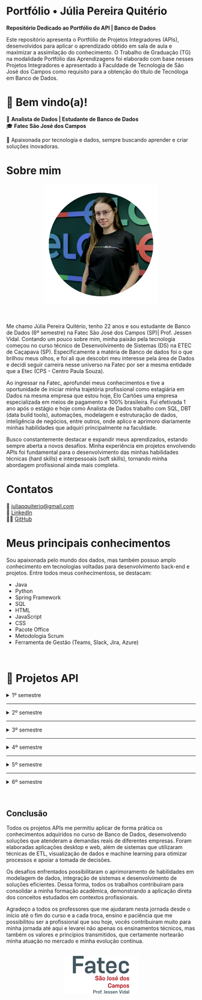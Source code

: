 # Portfólio •  Júlia Pereira Quitério

__Repositório Dedicado ao Portfólio do API | Banco de Dados__

Este repositório apresenta o Portfólio de Projetos Integradores (APIs), desenvolvidos para aplicar o aprendizado obtido em sala de aula e maximizar a assimilação do conhecimento. O Trabalho de Graduação (TG) na modalidade Portfólio das Aprendizagens foi elaborado com base nesses Projetos Integradores e apresentado à Faculdade de Tecnologia de São José dos Campos como requisito para a obtenção do título de Tecnóloga em Banco de Dados.



# 👋 Bem vindo(a)! 

💾 **Analista de Dados | Estudante de Banco de Dados**  
🎓 **Fatec São José dos Campos**  

🚀 Apaixonada por tecnologia e dados, sempre buscando aprender e criar soluções inovadoras.  


# Sobre mim

<p align="center"><img src="imagens\julia.png" width="300" height="320"></p>


<br>

Me chamo Júlia Pereira Quitério, tenho 22 anos e sou estudante de Banco de Dados (6º semestre) na Fatec São José dos Campos (SP)| Prof. Jessen Vidal.  Contando um pouco sobre mim, minha paixão pela tecnologia começou no curso técnico de Desenvolvimento de Sistemas (DS) na ETEC de Caçapava (SP). Especificamente a matéria de Banco de dados foi o que brilhou meus olhos, e foi ali que descobri meu interesse pela área de Dados e decidi seguir carreira nesse universo na Fatec por ser a mesma entidade que a Etec (CPS - Centro Paula Souza).

Ao ingressar na Fatec, aprofundei meus conhecimentos e tive a oportunidade de iniciar minha trajetória profissional como estagiária em Dados na mesma empresa que estou hoje, Elo Cartões uma empresa especializada em meios de pagamento e 100% brasileira. Fui efetivada 1 ano após o estágio e hoje como Analista de Dados trabalho com SQL, DBT (data build tools), automações, modelagem e estruturação de dados, inteligência de negócios, entre outros, onde aplico e aprimoro diariamente minhas habilidades que adquiri principalmente na faculdade.

Busco constantemente destacar e expandir meus aprendizados, estando sempre aberta a novos desafios. Minha experiência em projetos envolvendo APIs  foi fundamental para o desenvolvimento das minhas habilidades técnicas (hard skills) e interpessoais (soft skills), tornando minha abordagem profissional ainda mais completa.


# Contatos
📧 juliapquiterio@gmail.com <br>
🤝 <a href="https://www.linkedin.com/in/j%C3%BAlia-quit%C3%A9rio-934894205/">LinkedIn</a> <br>
🧑‍💻 <a href="https://github.com/juliaquiterio">GitHub</a>


# Meus principais conhecimentos

Sou apaixonada pelo mundo dos dados, mas também possuo amplo conhecimento em tecnologias voltadas para desenvolvimento back-end e projetos. Entre todos meus conhecimentoss, se destacam:

* Java
* Python
* Spring Framework
* SQL
* HTML
* JavaScript
* CSS
* Pacote Office
* Metodologia Scrum
* Ferramenta de Gestão (Teams, Slack, Jira, Azure)

<br>

# 📌 Projetos API


<details><summary>1º semestre</summary>


<h3> 1º semestre - 1/2022 </h3>

Parceiro Acadêmico: <a href="https://fatecsjc-prd.azurewebsites.net/">Fatec Prof. Jassen Vidal - São José dos Campos | Professor Fabiano Sabha</a>


<h4>Link do repositório:</h4>

<p align="left">
 <a href="https://github.com/juliaquiterio/GrupoCachinhos">Acesse aqui</a>
</p>

<div align="center">

<img src="imagens/mo_viagem.png" alt="Grupo Cachinhos" width="300" height="290">


</div>


<h2>Assistente Virtual de Viagens</h2>

<h3>📌 Descrição do Projeto</h3>
Mó Viagem é uma assistente virtual feita em aplicação web desenvolvida na linguagem de programação <a href="https://www.python.org/">Python</a>, criada para auxiliar turistas a planejar roteiros de viagem. Nossa missão é mostrar aos usuários como eles podem explorar e aproveitar ao máximo as belezas de seu próprio país, muitas vezes ainda desconhecidas ou subestimadas.




<h4><li><b>Desafio</b></li></h4>
        <p align="justify">
       Fomos apresentados a um problema que causava dificuldade de organização nas viagens pelos turistas o que acabava causando frustação e um sentimento de desconforto em um momento que deveria ser leve e trazer diversão e lazer. 
       Em resposta ao desafio desenvolvemos em parceria com o nosso parceiro, o professor Fabiano Sabha, criando uma assistente virtual utilizando python como linguagem principal.
        </p>


<h2>💻 Tecnologias aplicadas</h2>


<details><summary>Saiba  mais</summary>

<img src="https://www.tshirtgeek.com.br/wp-content/uploads/2021/03/com001.jpg" width="150" height="150">

</p>
          <a href="https://www.python.org/">Python</a>
          <p align="justify">
         O Python é uma linguagem de programação amplamente usada em aplicações da Web, desenvolvimento de software, ciência de dados e machine learning (ML).No projeto foi utilizado com um dos requisitos especificados e foi a principal linguagem para construção da aplicacão web. Abaixo tenho listadas as bibliotecas que utilizamos: </p>

<h3>Tecnologias utilizadas no Mó Viagem</h3>

<ul>
  <li><strong>time</strong>: adiciona pausas entre mensagens, simulando efeitos de digitação e tornando a interação mais humanizada.</li>
  <li><strong>os</strong>: limpa a tela do terminal, melhorando a apresentação visual da assistente.</li>
  <li><strong>random</strong>: gera respostas aleatórias, deixando a conversa mais variada e natural.</li>
</ul>

<h3>Elementos de Estrutura</h3>

<ul>
  <li><strong>Classes</strong>: organizam as funcionalidades da assistente de forma modular e reutilizável.</li>
  <li><strong>Funções</strong>: executam ações específicas, como responder ou sugerir destinos turísticos.</li>
  <li><strong>Input/Output</strong>: permitem interação direta com o usuário via terminal (<code>input()</code> e <code>print()</code>).</li>
  <li><strong>Listas</strong>: armazenam possíveis respostas e destinos, utilizadas com <code>random.choice()</code>.</li>
</ul>

<h3>Motivo das Escolhas</h3>

<ul>
  <li>Uso de bibliotecas nativas, simples e eficientes.</li>
  <li>Código modular e fácil de manter.</li>
  <li>Interação dinâmica e amigável.</li>
  <li>Portabilidade: funciona em qualquer sistema com Python instalado.</li>
</ul>


</details>


-------

<h2>Contribuições pessoais</h2>


  __Desenvolvimento do Roteiro e Curiosidades:__  
   Como desenvolvedora eu pude lidar com a Tecnologia do Python , utilizando as bibliotecas da Wikipedia, PyAudio,  Re e Webbrower. Utilizei a junção dessas bibliotecas para que o Usuário pudesse saber mais sobre os roteiros das cidades onde ele buscava a partir de uma chamada HTTPS na Wikipedia como referencia. O usuário conseguia ouvir e assim ter uma gama de roteiros em que ele pudesse explorar e saber sobre curiosidades daquele local que ele estava perguntando a Assistente Virtual.

Veja abaixo um exemplo do Script:

<details><summary>Clique aqui</summary>

```
#Roteiro de viagens
        elif "roteiro" in texto:
            convertFala("Qual cidade você quer conhecer")

            rec = sr.Recognizer()

            with sr.Microphone() as mic:
                print("Por favor, fale o nome da cidade para saber o roteiro de viagem: ")
                rec.adjust_for_ambient_noise(mic)
                audio = rec.listen(mic)

            roteiro = rec.recognize_google(audio, language="pt-BR")

            wikipedia.set_lang('pt')

            resposta = wikipedia.page(roteiro)
            print('Roteiro da cidade escolhida: ', roteiro)
            print('\n')
            print("Caso retorne em branco não foi encontrado o roteiro da cidade desejada.")

            conteudo = resposta.section(section_title='Turismo')
            conteudo2 = resposta.section(section_title='Cultura')

            print(conteudo)
            convertFala(conteudo)

            print("Cultura da cidade:", roteiro)
            print('\n')
            print(conteudo2)
            convertFala(conteudo2)
            # A biblioteca wikipedia RETORNA NONE para subtópicos, ainda que correspondam ao tópico 'Turismo/Cultura' (função elif/else não funciona neste caso)
            print('')
```




```
 #Curiosidades
        elif "curiosidades" or "curiosidade" in texto:
            
            convertFala("Quer conhecer qual cidade")
            rec = sr.Recognizer()

            with sr.Microphone() as mic:
                print("Por favor, fale o nome da cidade para saber as curiosidades: ")
                rec.adjust_for_ambient_noise(mic)
                audio = rec.listen(mic)

            curiosidade = rec.recognize_google(audio, language="pt-BR")
                      
            wikipedia.set_lang('pt')
            
            resposta = wikipedia.summary(curiosidade, sentences=2)
            print(resposta)
            convertFala(resposta)
            
        #Lista de Desejos
        elif "desejo" in texto:
            convertFala("Você deseja visualizar a lista ou adicionar")
            print("\n")
            print("1- Visualizar")
            print("2- Adicionar")
            print("\n")

            rec = sr.Recognizer()

            with sr.Microphone() as mic:
                print("Escolha uma opção: ")
                rec.adjust_for_ambient_noise(mic)
                audio = rec.listen(mic)

            resposta = rec.recognize_google(audio, language="pt-BR")

            if ("visualizar" in resposta):
                arquivo = open('lista.txt', 'r')
                print("----Lista de Desejos----")

                for linha in arquivo:
                    print(linha.rstrip())
                    convertFala(linha.rstrip())

                print("Para retirar um destino da lista, vá até o arquivo lista.txt e elimine o que desejar")
                convertFala("Para retirar ou alterar um destino da lista, vá até o arquivo lista.txt e elimine ou altere o que desejar")
                arquivo.close()

            elif ("adicionar" in resposta):
                from classe import listadesejo
                arquivos.append(listadesejo())
                arquivo = open('lista.txt', 'a')

                convertFala("Qual cidade você deseja visitar")
                rec = sr.Recognizer()

                with sr.Microphone() as mic:
                    print("Qual o nome da cidade: ")
                    rec.adjust_for_ambient_noise(mic)
                    audio = rec.listen(mic)

                nomecidade = rec.recognize_google(audio, language="pt-BR")

                arquivos[contador].setnomecidade(nomecidade)

                convertFala("Qual o nome do estado brasileiro")
                rec2 = sr.Recognizer()

                with sr.Microphone() as mic:
                    print("Qual o nome do estado: ")
                    rec2.adjust_for_ambient_noise(mic)
                    audio = rec2.listen(mic)

                estado = rec2.recognize_google(audio, language="pt-BR")

                arquivos[contador].setestado(estado)

                convertFala("Quais são os pontos turísticos")
                rec3 = sr.Recognizer()

                with sr.Microphone() as mic:
                    print("Quais os pontos turísticos: ")
                    rec3.adjust_for_ambient_noise(mic)
                    audio = rec3.listen(mic)

                ponto = rec3.recognize_google(audio, language="pt-BR")

                arquivos[contador].setponto(ponto)

                arquivo.write("--------------------" + "\n")
                arquivo.write("Nome da Cidade:" + arquivos[contador].getnomecidade() + "\n")
                arquivo.write("Nome do Estado:" + arquivos[contador].getestado() + "\n")
                arquivo.write("Pontos Turísticos:" + arquivos[contador].getponto() + "\n")
                arquivo.write("--------------------" + "\n")
                arquivo.close()

                print("Destino adicionado com sucesso")
                convertFala("Destino adicionado com sucesso")
            else:
                convertFala("Não entendi, poderia repetir")
```

</details>

<h2>Lições Aprendidas</h2>


<p>
Como desenvolvedora, tive a oportunidade de aprender, inicialmente, sobre o que é um Projeto Integrador na faculdade, o que contribuiu significativamente para meu desenvolvimento tanto educacional quanto profissional. Nesse processo, pude vivenciar o desenvolvimento de um projeto do zero, trabalhando em equipe, lidando com um cliente e, acima de tudo, enfrentando desafios. Aprendi novas formas de desenvolver meu raciocínio lógico e aplicar os conhecimentos adquiridos ao projeto. Além disso, atuei no Backend, utilizando bibliotecas do  Python com as quais ainda não havia trabalhado, explorando sua performance e entendendo como poderiam beneficiar o projeto.
</p>





<br>

   <h3>Hard Skills:</h3>

✅✅✅⬜⬜ **Python**  
Pude aplicar os conhecimentos adquiridos tanto em sala de aula quanto por conta própria, utilizando Python como ferramenta essencial para o desenvolvimento do projeto, uma vez que era um dos requisitos da API.  


✅✅✅✅⬜ **Lógica de Programação**  
Foi fundamental para todo o desenvolvimento, auxiliando na compreensão do problema e na escrita de um código mais limpo, organizado e eficiente. Junto com meus colegas nós estudamos juntos os pontos de dificuldades e buscamos conteudos na internet para ajudar na compreensão.  


✅✅✅✅✅ **Metodologia Ágil | Scrum**  
Adotei essa metodologia na gestão do projeto junto à minha equipe, organizando as sprints de forma eficiente. Dessa forma, pude aplicar na prática os conceitos aprendidos em sala de aula e em cursos, garantindo um fluxo de trabalho mais produtivo e estruturado.  



   <h3>Soft Skills:</h3>

✅✅✅✅✅ **Organização**  
Pude usar essa minha soft skill para me organizar nas minhas atividades e nos meus estudos e isso foi essencial para todo o desenvolvimento do projeto. A Organização foi utilizada na divisão de tarefas e eu me anteciapava sempre nos temas aos quais estava planejado na sprint. Como quando meu time precisava de organização de um planejaamento de um escopo do projeto e assim auxiliar no que cada colega desenvolvedor iria realizar.  


✅✅✅✅⬜ **Proatividade**  
Fui proativa em saber reconhecer que se minha equipe estava precisando de apoio eu estudei sobre os roteiros e pesquisei mais para poder auxiliá-los. E fui atrás das coisas das quais não sabia ainda, seja procurando os professores ou pesquisando na internet.  


✅✅✅✅✅ **Trabalho em equipe**  
Esse foi um dos tópicos mais importantes pois sem ele não seria possível fazermos uma entrega tão eficiente do nosso produto. Soube lidar com situações e agirmos em grupo nas atividades, assim conseguimos conciliá-la e entregá-las com eficiência. Eu e minha equipe juntamos nossos conhecimentos e conseguimos finalizar o projeto com excelência.Nós nos juntamos e faziamos reuniões semanalmente para pegar o  status do projeto e quando o meu colega Lucas estava com dificuldades eu me juntei a ele para auxiliá-lo com sua tarefa de procurar as melhores bibliotecas para se utilizar quando falamos de uma assistente virtual, e isso mostrou claramente o que é trabalho em equipe.    



<h3>📽️ Vídeo demonstrativo do projeto</h3>


<a href="https://youtu.be/sMsg5akNBOQ?feature=shared">Assista aqui</a>

</details>



----

<details><summary>2º semestre</summary>


<h3> 2º semestre - 2/2022 </h3>

Parceiro Acadêmico: <a href="https://www.pro4tech.com.br/">Pro4Tech</a>


<h4>Link do repositório:</h4>

<p align="left"><a href="https://github.com/Codados/PRO4Jobs">Acesse aqui</a></p>

<div align="center">

<img src="imagens\pro4jobs.png" alt="Grupo Codados" width="300" height="290">



</div>



<h2>Pro4Jobs</h2>

<h3>📌 Descrição do Projeto</h3>
Pro4Jobs é uma aplicação Desktop com o objetivo de gerenciar vagas de emprego, otimizar o trabalho das pessoas do setor de Recursos Humanos.



<h4><li><b>Desafio</b></li></h4>
        <p align="justify">
       Fomos desafiados pela Pro4Tech a desenvolver uma aplicação desktop para otimizar o gerenciamento de vagas de emprego no setor de Recursos Humanos. O cliente enfrentava dificuldades com processos manuais, falta de padronização e baixa produtividade. Criamos uma solução robusta, facilitando o cadastro de vagas e o controle eficiente das candidaturas. Utilizamos Java como linguagem principal, pela sua estabilidade, segurança e ampla aceitação. A aplicação resultou em maior organização, redução de erros e melhora no desempenho do RH.
        </p>




<h2>💻 Tecnologias aplicadas</h2>

<details><summary>Saiba  mais</summary>

<h2>Tecnologias Utilizadas no PRO4Jobs</h2>

<img src="imagens/java.png" width="150" height="150">


<h3>Java</h3>
<p><strong>Propósito:</strong> Linguagem principal para o desenvolvimento da aplicação desktop.</p>
<p><strong>Justificativa:</strong> Escolhida por ser a linguagem designada para o segundo semestre do curso de Banco de Dados, facilitando a integração com o banco de dados e atendendo aos requisitos acadêmicos.</p>

<h3>Banco de Dados Relacional</h3>
<p><strong>Propósito:</strong> Armazenar informações sobre vagas de emprego, candidatos e usuários do setor de Recursos Humanos.</p>
<p><strong>Justificativa:</strong> A utilização de um banco de dados relacional permite uma estrutura organizada e eficiente para o gerenciamento dos dados, facilitando consultas e operações de CRUD (Create, Read, Update, Delete).</p>

<h3>Metodologia Scrum</h3>
<p><strong>Propósito:</strong> Organizar o desenvolvimento do projeto em ciclos iterativos e incrementais.</p>
<p><strong>Justificativa:</strong> O Scrum foi adotado para melhorar a produtividade da equipe, permitindo entregas contínuas e adaptáveis às mudanças de requisitos.</p>

</details>


--------

<h2>Contribuições pessoais</h2>


  __Desenvolvimento Relatório do RH:__  
   Como desenvolvedora, tive a oportunidade de trabalhar com a tecnologia Java, utilizando-a para desenvolver uma funcionalidade que permite ao usuário acessar o relatório geral das vagas de emprego de forma prática e eficiente.

Veja abaixo um exemplo do Script (Parcial):

<details><summary>Clique aqui</summary>

```
/*
 * Click nbfs://nbhost/SystemFileSystem/Templates/Licenses/license-default.txt to change this license
 * Click nbfs://nbhost/SystemFileSystem/Templates/GUIForms/JFrame.java to edit this template
 */
package View;

import DAO.ConexaoDAO;
import java.io.File;
import java.io.FileWriter;
import java.io.PrintWriter;
import java.sql.Connection;
import java.sql.PreparedStatement;
import java.sql.ResultSet;
import java.sql.SQLException;

/**
 *
 * @author apqui
 */
public class RelatorioRH extends javax.swing.JFrame {

    Connection conn;
    PreparedStatement pstm;
    ResultSet rs;

    /**
     * Creates new form RelatorioRH
     */
    public RelatorioRH() {
        initComponents();
    }

    /**
     * This method is called from within the constructor to initialize the form.
     * WARNING: Do NOT modify this code. The content of this method is always
     * regenerated by the Form Editor.
     */
    @SuppressWarnings("unchecked")
    // <editor-fold defaultstate="collapsed" desc="Generated Code">//GEN-BEGIN:initComponents
    private void initComponents() {

        jButton3 = new javax.swing.JButton();
        Candidatos = new javax.swing.JButton();
        btnVagas = new javax.swing.JButton();
        RH = new javax.swing.JButton();
        Aprovados = new javax.swing.JButton();
        jButton1 = new javax.swing.JButton();
        jLabel2 = new javax.swing.JLabel();

        jButton3.setText("jButton3");

        setDefaultCloseOperation(javax.swing.WindowConstants.EXIT_ON_CLOSE);
        getContentPane().setLayout(new org.netbeans.lib.awtextra.AbsoluteLayout());

        Candidatos.setFont(new java.awt.Font("Arial", 1, 18)); // NOI18N
        Candidatos.setForeground(new java.awt.Color(255, 255, 255));
        Candidatos.setText("Candidatos");
        Candidatos.setBorder(null);
        Candidatos.setBorderPainted(false);
        Candidatos.setContentAreaFilled(false);
        Candidatos.addActionListener(new java.awt.event.ActionListener() {
            public void actionPerformed(java.awt.event.ActionEvent evt) {
                CandidatosActionPerformed(evt);
            }
        });
        getContentPane().add(Candidatos, new org.netbeans.lib.awtextra.AbsoluteConstraints(10, 200, 260, 40));

        btnVagas.setFont(new java.awt.Font("Arial", 1, 18)); // NOI18N
        btnVagas.setForeground(new java.awt.Color(255, 255, 255));
        btnVagas.setText("Vagas");
        btnVagas.setBorderPainted(false);
        btnVagas.setContentAreaFilled(false);
        btnVagas.addActionListener(new java.awt.event.ActionListener() {
            public void actionPerformed(java.awt.event.ActionEvent evt) {
                btnVagasActionPerformed(evt);
            }
        });
        getContentPane().add(btnVagas, new org.netbeans.lib.awtextra.AbsoluteConstraints(20, 310, 240, 50));

        RH.setFont(new java.awt.Font("Arial", 1, 18)); // NOI18N
        RH.setForeground(new java.awt.Color(255, 255, 255));
        RH.setText("RH");
        RH.setBorderPainted(false);
        RH.setContentAreaFilled(false);
        RH.addActionListener(new java.awt.event.ActionListener() {
            public void actionPerformed(java.awt.event.ActionEvent evt) {
                RHActionPerformed(evt);
            }
        });
        getContentPane().add(RH, new org.netbeans.lib.awtextra.AbsoluteConstraints(40, 370, 200, 40));

        Aprovados.setFont(new java.awt.Font("Arial", 1, 18)); // NOI18N
        Aprovados.setForeground(new java.awt.Color(255, 255, 255));
        Aprovados.setText("Aprovados");
        Aprovados.setBorderPainted(false);
        Aprovados.setContentAreaFilled(false);
        Aprovados.addActionListener(new java.awt.event.ActionListener() {
            public void actionPerformed(java.awt.event.ActionEvent evt) {
                AprovadosActionPerformed(evt);
            }
        });
        getContentPane().add(Aprovados, new org.netbeans.lib.awtextra.AbsoluteConstraints(70, 260, -1, 40));

        jButton1.setFont(new java.awt.Font("Arial", 1, 14)); // NOI18N
        jButton1.setForeground(new java.awt.Color(255, 255, 255));
        jButton1.setText("Sair");
        jButton1.setBorderPainted(false);
        jButton1.setContentAreaFilled(false);
        jButton1.addActionListener(new java.awt.event.ActionListener() {
            public void actionPerformed(java.awt.event.ActionEvent evt) {
                jButton1ActionPerformed(evt);
            }
        });
        getContentPane().add(jButton1, new org.netbeans.lib.awtextra.AbsoluteConstraints(570, 480, 130, 30));

        jLabel2.setIcon(new javax.swing.ImageIcon(getClass().getResource("/Images/tela_relat_princ.png"))); // NOI18N
        getContentPane().add(jLabel2, new org.netbeans.lib.awtextra.AbsoluteConstraints(0, -10, 730, 530));

        pack();
    }// </editor-fold>//GEN-END:initComponents

    private void CandidatosActionPerformed(java.awt.event.ActionEvent evt) {//GEN-FIRST:event_CandidatosActionPerformed
        Create_Candidato_Csv();    }//GEN-LAST:event_CandidatosActionPerformed

    private void btnVagasActionPerformed(java.awt.event.ActionEvent evt) {//GEN-FIRST:event_btnVagasActionPerformed
        // TODO add your handling code here:
        Create_Vaga_Csv();
    }//GEN-LAST:event_btnVagasActionPerformed

    private void jButton1ActionPerformed(java.awt.event.ActionEvent evt) {//GEN-FIRST:event_jButton1ActionPerformed
            // TODO add your handling code here:
        System.exit(0);
    }//GEN-LAST:event_jButton1ActionPerformed

    private void AprovadosActionPerformed(java.awt.event.ActionEvent evt) {//GEN-FIRST:event_AprovadosActionPerformed
        // TODO add your handling code here:
        Create_Aprovados_Csv();
    }//GEN-LAST:event_AprovadosActionPerformed

    private void RHActionPerformed(java.awt.event.ActionEvent evt) {//GEN-FIRST:event_RHActionPerformed
        // TODO add your handling code here:
        Create_rh_Csv();
    }//GEN-LAST:event_RHActionPerformed

```




```
 <?xml version="1.0" encoding="UTF-8" ?>

<Form version="1.3" maxVersion="1.9" type="org.netbeans.modules.form.forminfo.JFrameFormInfo">
  <NonVisualComponents>
    <Component class="javax.swing.JButton" name="jButton3">
      <Properties>
        <Property name="text" type="java.lang.String" value="jButton3"/>
      </Properties>
    </Component>
  </NonVisualComponents>
  <Properties>
    <Property name="defaultCloseOperation" type="int" value="3"/>
  </Properties>
  <SyntheticProperties>
    <SyntheticProperty name="formSizePolicy" type="int" value="1"/>
    <SyntheticProperty name="generateCenter" type="boolean" value="false"/>
  </SyntheticProperties>
  <AuxValues>
    <AuxValue name="FormSettings_autoResourcing" type="java.lang.Integer" value="0"/>
    <AuxValue name="FormSettings_autoSetComponentName" type="java.lang.Boolean" value="false"/>
    <AuxValue name="FormSettings_generateFQN" type="java.lang.Boolean" value="true"/>
    <AuxValue name="FormSettings_generateMnemonicsCode" type="java.lang.Boolean" value="false"/>
    <AuxValue name="FormSettings_i18nAutoMode" type="java.lang.Boolean" value="false"/>
    <AuxValue name="FormSettings_layoutCodeTarget" type="java.lang.Integer" value="1"/>
    <AuxValue name="FormSettings_listenerGenerationStyle" type="java.lang.Integer" value="0"/>
    <AuxValue name="FormSettings_variablesLocal" type="java.lang.Boolean" value="false"/>
    <AuxValue name="FormSettings_variablesModifier" type="java.lang.Integer" value="2"/>
    <AuxValue name="designerSize" type="java.awt.Dimension" value="-84,-19,0,5,115,114,0,18,106,97,118,97,46,97,119,116,46,68,105,109,101,110,115,105,111,110,65,-114,-39,-41,-84,95,68,20,2,0,2,73,0,6,104,101,105,103,104,116,73,0,5,119,105,100,116,104,120,112,0,0,2,6,0,0,2,-38"/>
  </AuxValues>

```

</details>

<br>

  __Organização do Readme do Projeto:__  
   Como desenvolvedora eu pude organizar e ccentralizar as principais informações do projeto no Readme para que o usuário que for ler entenda as principais ideias e demais informações  importantes do projeto.

Veja abaixo um exemplo do Script (Parcial):

<details><summary>Clique aqui</summary>

```
<h1 align="center"> Grupo Codados</h1>


<p align = "center">
<img width="460" height="460" src="Imagens_projeto/PRO4Jobs.gif">
</p>
<br>

## Sobre o Projeto PRO4Jobs :desktop_computer:

* PRO4Jobs é uma aplicação Desktop com o objetivo de gerenciar vagas de emprego, otimizar o trabalho das pessoas do setor de Recursos Humanos;
* O Candidato poderá vizualizar e se candidatar as vagas de emprego que o RH disponibilizará;
* Este Projeto tem como Cliente a empresa PRO4TECH;
* A aplicação tem como linguagem de programação o Java, pois foi a linguagem designada para o Segundo Semestre de Banco de Dados;
* Para registrar vagas, candidatos e o pessoal do RH, é necessário a criação de um Banco de Dados, o qual será conectado com a linguagem Java;
* Utilizando a Metodologia Scrum, a equipe pode desenvolver este Projeto com agilidade, qualidade e boa organização.
<br>

## Informações sobre o Cliente :technologist:

| Cliente | Contato |
| --- | --- |
| `Rafael Monteiro` | rafael.monteiro@pro4tech.com.br |

<br>
...
```

</details>

<h2>📚 Lições Aprendidas</h2>


<p>

Como desenvolvedora, tive a oportunidade de aprender e aplicar técnicas avançadas em Java, utilizando a linguagem para criar soluções eficazes em minhas aplicações. Essa prática me permitiu aprimorar minhas habilidades e entender o valor real desses conceitos, aplicando com sucesso o que aprendi em sala de aula e elevando a qualidade dos projetos desenvolvidos.

Durante esse projeto, aprimorei minhas habilidades em:

* Manipulação de banco de dados com Java (JDBC)
* Criação de interfaces gráficas com Swing
* Organização e documentação de sistemas via README
* Práticas ágeis com a metodologia Scrum

</p>


[🔗 Clique para ver demonstração em vídeo](imagens/Tela_Candidatos.mp4)



<br>


   __Hard Skills:__ <br>
✅✅✅⬜⬜ **JAVA**  
Pude aplicar os conhecimentos adquiridos em sala de aula sobre a linguagem de programação de JAVA no projeto para o desenvolvimento do relatório do RH e foi essencial para que eu pudesse entender mais sobre a linguagem e orientação de objetos.  
✅✅✅✅⬜ **Markdown**  
Utilizei a linguagem de marcação para documentação de todo o nosso projeto e foi muito bom para entender  organizar de forma mais visual todo o escopo.  
✅✅✅✅✅**Metodologia Ágil | Scrum**  
Adotei essa metodologia na gestão do projeto junto à minha equipe, organizando as sprints de forma eficiente. Dessa forma, pude aplicar na prática os conceitos aprendidos em sala de aula e em cursos, garantindo um fluxo de trabalho mais produtivo e estruturado. E eu utilizei para o desenvolvimento da organização do README do projeto o qual eu desenvolvi e organizei 100%. 
   

   __Soft Skills:__ <br>
✅✅✅✅⬜ **Comunicação:** A comunicação foi essencial para que pudéssemos ter um diálogo aberto para com a equipe e com o nosso cliente, onde utilizamos o Slack e as aulas para retirar as dúvidas. Como desenvolvedora no projeto  eu puder usar essa habilidade ao meu favor expondo para o P.O. que eu precisava que ele refinasse com o cliente uma das telas de RH que planejávamos inserir na página. Isso foi fundamental para que eu conseguisse atender ao que realmente fazia sentido para o cliente.  
✅✅✅⬜⬜ **Trabalho em equipe:** O trabalho em equipe esteve presente em todo o desenvolvimento mas há oportunidade de melhoria, pois o grupo poderia ter mais união  para auxiliar os colegas, digo isso por uma visão geral do grupo como um todo. Mas eu puder tomar a frente e ajudar minha colega Marcela na conexão com o Banco de Dados de conexão DAO do Candidato , auxiliando em pesquisar como fazer essa conexão e asssim consegui achar alguns sites e a enviei e isso pode contribuir para o desenvolvimento dessa conexão com o BD. 
 



</details>



----

<details><summary>3º semestre</summary>

<h3> 3º semestre - 1/2023 </h3>

Parceiro Acadêmico: <a href="https://www.domrock.net/">Dom Rock</a>


<h4>Link do repositório:</h4>

<p align="left">
 <a href="https://github.com/equipe-vox/api-3sem">Acesse aqui</a>
</p>

<div align="center">

<img src="https://lh3.googleusercontent.com/DQwTyeS8X7nOJnhzfO5WKebBPgcO2XI1jVB9SPGiEDBtoeCdW8X5F2h2MoKN4uDuH6sW0epYnlxhtKnBtjtlI2mH4Q03d4MVbg-TdA=w680" alt="Dom Rock" width="500" height="97">

</div>


<h2>Sistema de Gerenciamento de Vendas</h2>

<h3>📌 Descrição do Projeto</h3>
Sales Vox é uma aplicação web de um Sistema de Gerenciamento de Vendas com foco em auxiliar os vendedores a terem uma visão sobre suas vendas e o administrador que poderia ter um controle geral sobre.

<h4><li><b>Desafio</b></li></h4>
        <p align="justify">
      A empresa Dom Rock desafiou os alunos do curso de Banco de Dados a desenvolver uma solução para facilitar o acompanhamento de KPIs de um sistema de Gerenciamento de Vendas. O principal obstáculo era a dificuldade em visualizar, de forma clara e centralizada, os indicadores que orientavam as decisões comerciais. Como resposta, elaboramos uma aplicação web utilizando o framework Spring Boot, que integra os dados de vendas e os exibe por meio de dashboards interativos e intuitivos. A solução permite que os usuários monitorem o desempenho das vendas, identifiquem tendências e tomem decisões estratégicas com base nas informações apresentadas. O projeto proporcionou maior agilidade, precisão e eficiência na análise dos resultados comerciais.
        </p>



<h4>💻 Tecnologias aplicadas</h4>

<details><summary>Saiba  mais</summary>
<img src="https://www.digics.si/wp-content/uploads/2020/09/spring_boot_logo.png" width="300" height="150">

<h2>Tecnologias Utilizadas no Projeto</h2>

<ul>
  <li><a href="https://spring.io/">Spring Framework</a></li>
  <p align="justify">
    Segundo <a href="https://www.treinaweb.com.br/blog/o-que-e-o-spring-boot/">TreinaWeb</a>, o Spring Boot é um framework que torna fácil a criação de aplicações Spring autossuficientes e robustas, possibilitando a execução imediata. Isso é possível graças à abordagem opinativa sobre a plataforma Spring e bibliotecas de terceiros, permitindo que o desenvolvedor gaste o mínimo de tempo configurando o projeto e mais tempo codificando as regras de negócio. Foi utilizado como o principal framework para o desenvolvimento da aplicação web, facilitando o processo ao longo das sprints.
  </p>

  <img src="https://logodownload.org/wp-content/uploads/2022/12/figma-logo-1.png" height="150" alt="Logo Figma">
  <li><a href="https://www.figma.com/">Figma</a></li>
  <p align="justify">
    Segundo <a href="https://www.alura.com.br/artigos/figma">Alura</a>, o Figma é uma plataforma colaborativa para construção de design de interfaces e protótipos. Foi utilizado para o desenvolvimento do Front-end, colaborando de forma crucial para o desenvolvimento das telas do projeto.
  </p>

  <img src="https://logospng.org/download/react/logo-react-1024.png" height="150" alt="Logo React">
  <li><a href="https://react.dev/">React</a></li>
  <p align="justify">
    O React, também conhecido como React.js, é uma biblioteca JavaScript para construir interfaces de usuário interativas e dinâmicas. Foi utilizado para parte do Front-end, especialmente no desenvolvimento visual e na construção dos Dashboards.
  </p>

  <img src="https://th.bing.com/th/id/R.55692e7a8d3fa0da6a2325630ad177d1?rik=MPH0G8OKchACqA&pid=ImgRaw&r=0" height="150" alt="Logo XAMPP">
  <li><a href="https://www.apachefriends.org/pt_br/index.html">XAMPP</a></li>
  <p align="justify">
    Segundo <a href="https://www.techtudo.com.br/noticias/2012/02/o-que-e-xampp-e-para-que-serve.ghtml">TechTudo</a>, o XAMPP é um pacote com servidores de código aberto, incluindo Apache, MySQL e suporte a PHP e Perl. Foi utilizado como servidor local para acesso ao banco de dados.
  </p>

  <img src="https://th.bing.com/th/id/R.a0d754098a11d27b496dd867e9bcb26e?rik=ktyhKrtGerv2SA&riu=http%3a%2f%2fjcpdev.com%2fwp-content%2fuploads%2f2015%2f06%2fmysql-logo_2800x2800_pixels1.png&ehk=stX862qDhFHMNl5t8sy91A9mlH6zUShTkbwH8E8cxsc%3d&risl=&pid=ImgRaw&r=0" height="150" alt="Logo MySQL">
  <li><a href="">MySQL Workbench</a></li>
  <p align="justify">
    Segundo <a href="https://www.danielimamura.com.br/manual-completo-do-mysql-workbench/">Danieli Mamura</a>, o MySQL Workbench é a ferramenta oficial do MySQL que permite consultas, criação de diagramas e engenharia reversa. Foi utilizado para o desenvolvimento do DDL das tabelas da aplicação.
  </p>
</ul>




<h2>Tecnologias Usadas no Projeto api-3sem</h2>

<h3>Python</h3>
<p>Linguagem principal utilizada para desenvolvimento da API, por ser simples, versátil e com ampla biblioteca de suporte.</p>

<h3>Flask</h3>
<p>Framework web leve para construir APIs RESTful. Usado para criar os endpoints que recebem e respondem às requisições HTTP.</p>

<h3>SQLAlchemy</h3>
<p>ORM (Object-Relational Mapping) para facilitar a interação com o banco de dados relacional. Permite manipular dados como objetos Python, simplificando consultas e transações.</p>

<h3>SQLite</h3>
<p>Banco de dados relacional utilizado para armazenar os dados do sistema localmente, ideal para projetos de pequeno a médio porte e fácil configuração.</p>

<h3>Marshmallow</h3>
<p>Biblioteca para serialização e validação de dados, garantindo que as entradas e saídas da API estejam no formato correto.</p>

<h3>Pytest</h3>
<p>Framework de testes usado para garantir a qualidade do código por meio de testes automatizados.</p>

 </details>
        

-------

<h3>Contribuições pessoais</h3>


**Backend - Rota HTTPs Login do Vendedor**

  __Desenvolvimento da Tela de Login do Vendedor:__  
   Como desenvolvedora eu pude lidar com a Tecnologia do Spring Boot focada no Backend onde usamos juntamente com a Arquitetura Rest podendo criar as rotas para o Login da persona (Vendedor), onde ele poderia acessar a rota permitindo o mesmo acessar a aplicação.


Segue o link abaixo das descrições para maior visibilidade:

<details><summary>Clique aqui</summary>


```
@RestController
@CrossOrigin(origins = "*")
@RequestMapping("/vendedor")
public class VendedorController {

    @Autowired
    private VendedorRepository vendedorRepository;

@PostMapping("/login")
    public ResponseEntity<?> login(@RequestBody LoginRequest loginRequest) {
        String email = loginRequest.getEmail();
        String senha = loginRequest.getSenha();

        Vendedor vendedor = vendedorRepository.findByEmailAndSenha(email, senha);
        Admin admin = adminRepository.findByEmailAndSenha(email, senha);

        if (vendedor == null && admin == null) {
            return new ResponseEntity<Vendedor>(HttpStatus.BAD_REQUEST);
        }

        if (admin != null) {
            return new ResponseEntity<Admin>(admin, HttpStatus.OK);
        }

        return new ResponseEntity<Vendedor>(vendedor, HttpStatus.OK);
    }
```


<a href=https://github.com/equipe-vox/api-3sem/tree/main/api>Acesse aqui o repositório</a>

</details>

<br>


**Modelagem de dados - DDL**

__Apoio ao Desenvolvimento do Banco de Dados:__
 Fui responsável por dar o apoio a modelagem de Dados tanto as etapas de DER quanto MER e o DDL. Podendo aplicar os conhecimenro adquiridos em sala de aula.

 Segue abaixo um trecho do DDL:


<details><summary>Clique aqui</summary>


 ```

create database banco;
use banco;

create table administrador(
    id bigint auto_increment primary key,
    email varchar(50) not null,
    nome varchar(50) not null,
    senha text not null
);

create table vendedor(
	id bigint auto_increment primary key,
	nome varchar(50) not null,
	nome_gerencia varchar(30) not null,
	senha text not null
);

create table cliente(
    id varchar(200) not null,
    cod_cliente varchar(200) not null,
    fk_vendedor bigint null,
    nome varchar(50) not null,
    primary key(id,cod_cliente),
    foreign key (fk_vendedor) references vendedor(id)
);

```


</details>

<br>

**Metodologia Ágil**
<p>Eu pude contribuir como Product Owner , mais conhecido como PO do nosso grupo Vox. Assim realizando o levantamento dos requisitos que mais faziam sentido. E em paralelo pude contribuir com o Back-end do projeto atuando tanto na parte do Banco de Dados, quanto no código. </br>
Sendo as atividades desempenhadas:
</p>
 
 - __Definição dos Requisitos:__ Como Product Owner eu pude fazer o Backlog do Produto que era alinhado de acordo com os requisitos prioritários do Produto seguindo a metodologia de projeto do Scrum Master, que defini seguindo o que seria de maior valor (entregável) a cada Sprint. E pude também montar o Burndown usando a ferramenta de Excel onde tinhamos uma maior visibilidade do tempo que estava percorrendo.

 Segue o link abaixo das descrições para maior visibilidade:

<a href= https://github.com/equipe-vox/api-3sem#backlog-do-produto> • Backlog do Produto</a>  <br>
<a href= https://github.com/equipe-vox/api-3sem#link-disponivel-do-burndown> • Burndown do Produto</a>

<br>

<h3>📚 Lições Aprendidas</h3>
<p>
Como Desenvolvedora, pude aprimorar meu raciocínio lógico e aprofundar meus conhecimentos em Spring Boot, compreendendo na prática como utilizá-lo no desenvolvimento de aplicações reais. Além disso, tive a oportunidade de focar mais intensamente na parte de Banco de Dados, aplicando os conteúdos aprendidos em sala de aula para realizar a modelagem de dados de forma estruturada e eficiente, o que contribuiu diretamente para a qualidade técnica dos projetos.

Como Product Owner (PO), desenvolvi minha capacidade de comunicação com o cliente, entendendo a importância de ouvir, interpretar e traduzir as necessidades do negócio em requisitos claros para o time. Percebi também que a organização é essencial no processo de desenvolvimento, e que trabalhar em conjunto com os desenvolvedores para alinhar prazos e priorizar entregas de maior valor é fundamental para o sucesso do projeto.

Durante esse projeto, aprimorei minhas habilidades em:

- Modelagem e manipulação de dados
- Desenvolvimento de aplicações com Spring Boot
- Comunicação e alinhamento com stakeholders
- Organização e definição de prioridades no papel de PO
</p>


 <br>

__Hard Skills:__  
✅✅✅✅⬜ <strong>Java:</strong>  Durante a sprint, apliquei os conhecimentos de Java aprendidos em sala de aula para desenvolver parte da lógica do sistema no back-end, utilizando conceitos de orientação a objetos. Isso me ajudou a compreender melhor a estrutura da linguagem e como aplicá-la na prática, especialmente integrando com o banco de dados.  
✅✅✅✅✅ <strong>Markdown:</strong>  Fui responsável por organizar a documentação do projeto utilizando Markdown no GitHub. Estruturei os tópicos de forma clara e objetiva, o que facilitou a compreensão do escopo pelas outras pessoas do grupo e também pelo professor/orientador.<br>
✅✅✅✅⬜ <strong>Modelagem de Dados (DDL):</strong>  Contribuí com a modelagem do banco de dados, desde o DER e MER até a implementação do DDL em SQL. Essa tarefa exigiu atenção aos relacionamentos entre as entidades, o que foi fundamental para garantir a integridade e funcionalidade da base de dados no sistema.
</p>

__Soft Skills:__  
✅✅✅✅✅ <strong>Organização:</strong> Atuei como Product Owner da equipe, sendo responsável por organizar o backlog e priorizar as entregas de maior valor a cada sprint. Também criei o burndown no Excel para acompanhar o andamento das tarefas, garantindo que o time estivesse alinhado com os prazos, assim pude aplicar essa skill com eficiência para o desenvolvimento do projeto.  
✅✅✅⬜⬜ <strong>Proatividade:</strong> Além de acompanhar as tarefas como PO, me envolvi ativamente no desenvolvimento técnico. Iniciei tasks que estavam travadas,como a modelagem de dados e o DDL e também fiz a tela de login do vendedor, além disso ofereci ajuda aos colegas com dificuldades, especialmente nas partes relacionadas ao banco de dados e lógica do código em Java.
</p>

 </details>



----

<details><summary>4º semestre</summary>


<h3> 4º semestre - 2/2023 </h3>

Parceiro Acadêmico: <a href="https://www.jaia.software/">Jaia</a>


<h4>Link do repositório:</h4>

<p align="left">
 <a href="https://github.com/Data-Team23/Jaia">Acesse aqui</a>
</p>

<div align="center">

<img src="imagens\Jaia.jpg" width="300" height="290">



</div>



<h2>Jaia</h2>

<h3>📌  Descrição do Projeto</h3>
Em um cenário onde a paisagem urbana se compõe de uma mistura de edifícios modernos e históricos, a empresa Jaia, apresentou um desafio significativo. A condução de inspeções prediais estava provando ser uma tarefa morosa e suscetível a imprecisões. Diante desse cenário, a Jaia buscou soluções inovadoras para otimizar esse processo crucial. A visão estratégica da empresa contemplou o desenvolvimento de um software de inspeção predial, projetado para revolucionar a abordagem atual. 


<h4><li><b>Desafio</b></li></h4>
        <p align="justify">
       A Jaia identificou um problema recorrente nas inspeções prediais: a falta de padronização e agilidade na documentação, o que comprometia a qualidade das avaliações e dificultava a tomada de decisões rápidas e embasadas. Os inspetores enfrentavam dificuldades para registrar informações de forma organizada e reunir evidências visuais com eficiência. Para resolver esse desafio, a empresa direcionou seus esforços para o desenvolvimento de uma plataforma inovadora, capaz de oferecer uma experiência intuitiva e prática. A solução permite aos inspetores documentar minuciosamente os detalhes relevantes, capturar imagens e gerar relatórios instantâneos, otimizando todo o processo. O resultado superou as expectativas, beneficiando a empresa e elevando o padrão das inspeções prediais, promovendo mais segurança e qualidade nas estruturas urbanas.
	   </p>




<summary><h2>💻 Tecnologias aplicadas</h2></summary>

<details><summary>Saiba  mais</summary>
<img src="imagens/java.png" width="150" height="150">


</p>
          <p align="justify">
         Java é uma linguagem de programação orientada a objetos, lançada em 1995, conhecida por ser multiplataforma graças à JVM. É usada em aplicativos web, móveis e sistemas corporativos, valorizada por sua segurança e robustez. No projeto foi utilizado com um dos requisitos especificados e foi a principal linguagem para construção da aplicacão web. Abaixo tenho listadas as bibliotecas que utilizamos: </p>

<h2>Tecnologias Utilizadas no Projeto Jaia</h2>

<a href="https://www.java.com/pt-BR/">JAVA</a>
<p align="justify">
  Foi utilizada como um dos requisitos especificados e foi a principal linguagem para construção da aplicação web.
</p>

<a href="https://www.javascript.com/">JavaScript</a>
<p align="justify">
  Utilizada para desenvolvimento tanto no frontend quanto no backend, possibilitando páginas web interativas.
</p>

<a href="https://vuejs.org/">VUE</a>
<p align="justify">
  Empregado para construir interfaces de usuário dinâmicas e facilitar a integração com o projeto, usando componentes reutilizáveis.
</p>

<p>HTML</p>
<p align="justify">
  Usado para estruturar as páginas web da aplicação.
</p>

<a href="https://www.oracle.com/br/database/">Oracle</a>
<p align="justify">
  Utilizado para gerenciar grandes volumes de dados com alta segurança e suporte a transações complexas.
</p>

		 
</details>

------

<h2>Contribuições pessoais</h2>



<p>Backend</p>

  __Desenvolvimento do DDL (Modelagem de dados):__
   Como desenvolvedora eu desenvolvi a modelagem de dados em DDL para que pudessemos ter a integridade e a normalização dos dados.

Veja abaixo um exemplo do Script (Parcial):


<details><summary>Clique aqui</summary>


```
create table endereco(
    id_end number(2) constraint pk_id_end primary key
    ,logradouro_end varchar(50) not null
    ,numero_end number(10) not null
    ,bairro_end varchar(50) not null
    ,cidade_end varchar(50) not null
    ,uf_end varchar(2) not null
);
create table cliente(
    cnpj_cli number(14) constraint pk_cli_cnpj primary key
    ,nome_cli varchar(100) not null
    ,telefone_cli number(14) constraint uk_cli_tel unique not null
    ,senha_cli varchar(200) not null
    ,fk_id_end number(2)
    ,constraint fk_cli_id_end foreign key(fk_id_end) references endereco(id_end)
    );
create table requisicao(
    id_req number(2) constraint pk_req_id_req primary key
    ,inspecao_req varchar(20) not null
    ,descricao_req varchar(200) not null
    ,status_req varchar(20) not null
    ,data_abertura_req date default sysdate
);
```

</details>


<br>

  __Desenvolvimento da classe de Departamento:__
   Como desenvolvedora eu desenvolvi a classe de Departamento. Foi desenvolvido em Java e separado 4 classes, sendo elas:
   
   - Departamento Service 
   - Departamento Repository
   - Departamento Controller
   -Interface: IDepartamento Service 
   

Veja abaixo um exemplo do Script (Parcial):


<details><summary>Clique aqui</summary>


__Departamento Service:__

```
@Service
public class DepartamentoService implements IDepartamentoService {
    
    @Autowired
    private DepartamentoRepository departRepo;
    @Transactional
    @Override
    public Departamento novoDepartamento(Departamento departamento){
        if(departamento == null||
                departamento.getCod_depart() == null ||
                departamento.getNome_depart() == null ||
                departamento.getNome_depart().isBlank())
            throw new IllegalArgumentException("Departamento com atributos inválidos");
    Departamento departamentoNovo = departRepo.save(departamento);
    return departamentoNovo;
}
```

__Departamento Controller:__


```
@RestController
@RequestMapping(value = "/departamentos")
@CrossOrigin
public class DepartamentoController {
    @Autowired
    private IDepartamentoService service;
    @PostMapping
    public Departamento novoDepartamento(@RequestBody Departamento departamento) {
        return service.novoDepartamento(departamento);
    }
}
```

</details>
<br>

  __Desenvolvimento da classe de Email e ligação do Backend com o Frontend para o disparo para o funcionário:__
   Como desenvolvedora eu desenvolvi a classe de Email. Foi desenvolvido em Java e separado em 2 classes, sendo elas:
   
   - Email Service 
   - Email Controller
   

Veja abaixo um exemplo do Script (Parcial):


<details><summary>Clique aqui</summary>

```
@Service
public class EmailService 

    @Autowired
    private JavaMailSender mailSender;

    @Autowired
    private ClienteRepository cliRepo;

    @Value("${support.mail}")
    private String supportMail;

    public void enviarEmailCliente(Cliente cliente, String assunto) throws MessagingException {

        String senhaGerada = generateRandomPassword(5);


        cliente.setSenha(senhaGerada);

        MimeMessage mail = mailSender.createMimeMessage();

        MimeMessageHelper mensagem = new MimeMessageHelper(mail, true);
        mensagem.setSubject(assunto);
        mensagem.setTo(cliente.getEmail());
        mensagem.setFrom(supportMail);

        String conteudoDoEmail = getContentMailCertificate(cliente, senhaGerada);

        mensagem.setText(conteudoDoEmail, true);

        mailSender.send(mail);

        cliRepo.save(cliente);

    }
```
</details>
<br>

  __Criação do Banco de dados da Wallet do Oracle para o uso na API:__
   Como desenvolvedora eu desenvolvi a wallet criando a conexão para a API entre ao backend e o Banco de dados escolhido que foi o do Oracle. 

   ![alt text](imagens/video_api_4semestre.gif)



<h3>📚 Lições Aprendidas</h3>


<p>
Como Desenvolvedora, tive a oportunidade de aprender e aplicar técnicas avançadas em Java, utilizando a linguagem para criar soluções eficazes nas aplicações desenvolvidas. Essa prática contribuiu diretamente para o aprimoramento das minhas habilidades técnicas e para uma compreensão mais profunda dos conceitos vistos em sala de aula, elevando significativamente a qualidade dos projetos.

Durante esse projeto, também pude utilizar HTML para construção de interfaces e aplicar metodologias ágeis, como Scrum, para organizar e acompanhar o progresso do time de forma eficiente. Essa vivência reforçou a importância da colaboração, da comunicação clara e da proatividade no ambiente de trabalho, resultando em entregas mais alinhadas com os objetivos do negócio.

Durante esse projeto, aprimorei minhas habilidades em:

- Programação orientada a objetos com Java usando o Spring Boot  
- Desenvolvimento do DDL e Modelo lógico para o banco de dados  
- Aplicação da Metodologia Ágil (Scrum) no desenvolvimento  
- Comunicação eficaz e trabalho em equipe  
- Proatividade na identificação e resolução de problemas
</p>





<br>

   __Hard Skills:__ <br>
✅✅✅✅⬜ **Modelagem de Dados (DDL)**  
Fui responsável pela criação do script DDL, garantindo a integridade e a normalização do banco de dados. Criei tabelas com uso apropriado de `PRIMARY KEY`, `FOREIGN KEY`, `UNIQUE` e `DEFAULT`, promovendo consistência entre as entidades. A modelagem seguiu boas práticas de banco relacional e foi essencial para garantir que os dados estivessem organizados e coerentes desde o início do projeto.  
✅✅✅✅⬜ **Spring Boot**  
Utilizei o framework Spring Boot para estruturar os serviços e endpoints REST da aplicação. A divisão em camadas (Controller, Service, Repository) proporcionou maior clareza na lógica da aplicação e facilitou a manutenção e escalabilidade do sistema. Além disso, utilizei anotações como `@Service`, `@Autowired`, `@RestController`, entre outras, que facilitaram a injeção de dependência e a criação de APIs robustas e organizadas. Como por exemplo para a Criação da classe de DEPARTAMENTO e a do E-mail que depois serviu para automatizar os envios para inpetores e clientes.  
✅✅✅✅⬜ **SQL**  
Implementei comandos SQL durante o desenvolvimento do banco de dados, utilizando instruções como `CREATE TABLE`, `INSERT INTO`, `ALTER TABLE`, `PRIMARY KEY`, `FOREIGN KEY`, entre outras. Essa prática reforçou meus conhecimentos na estruturação de bancos relacionais e possibilitou a integração eficiente com o sistema backend.  
✅✅✅✅✅ **Metodologia Scrum:** Utilizamos também como padrãao a metodologia de Scrum fazendo uso do GitHub Actions para registro das atividades e também o Excel para o registro das horas gastas nas atividades assim formando o nosso burndown, foi muito importante no projeto porque através dessas ferramentas mas principalmente da metodologia conseguimos entregar com sucesso o projeto.


   __Soft Skills:__ <br>
✅✅✅✅✅ **Comunicação:** Pude usar esse atributo como um dos aliados na hora que organizarmos as tarefas, assim oude ajudar o P.O. que era o Alan a organizar as tarefas e também criei um grupo no whatsapp  poois percebi que não tinhamos nenhum outro meio de comunicação centtralizado, pois foi nesse semestre que juntamos os dois grupos visto que muitos alunos do grupo antigo não estavam mais presentes naquele semestre  
✅✅✅✅⬜ **Organização:** Estruturei os códigos e scripts de forma clara, separando responsabilidades por pacotes e arquivos, o que facilitou a leitura e o entendimento por parte da equipe. Além disso, ajudei na organização das tarefas no quadro do projeto, atualizando os status das atividades e mantendo todos informados sobre o progresso e mandava no whatsapp no nosso chat quando podia para os colegas sobre como estava o andamento de alguma tarefa.  
✅✅✅⬜⬜ **Proatividade:** Me antecipei em tarefas que estavam travadas, oferecendo ajuda aos colegas e buscando soluções para os problemas encontrados no código. Quando percebi que havia uma dependência entre funcionalidades como se prontificar a fazer a parte do desenvolvimento do DDL quando ninguém havia se prontificado a realizar. Como por exemplo na criação do requisito desejável do envio dos alertas de e-mail, eu pude me prontificar a realizar essa task e assim concluimos todos os itens do nosso backlog.  
✅✅✅⬜⬜ **Trabalho em equipe:** Participei ativamente das reuniões e discussões técnicas, contribuindo com ideias e ouvindo sugestões nas reuniões de alinhamento quando fazíamos em sala de aula. E também já fiz algumas contribuições nas reuniões de alinhamento trazendo pontos que pooderiam fortalecer nosso trabalho, como um colega ajudar o outro na dificuldade que o outro tinha e ele sabia fazer.  


</details>

----

<details><summary>5º semestre</summary>

<h3> 5º semestre - 1/2024 </h3>

Parceiro Acadêmico: <a href="https://tecsus.com.br/">Tecsus</a>


<h4>Link do repositório:</h4>

<p align="left">
 <a href="https://github.com/Data-Team23/Tecsus">Acesse aqui</a>
</p>

<div align="center">
<img src="https://th.bing.com/th/id/R.083c94fcf0deab6b1c4973a29192d1d9?rik=lX7%2fN9Y6DnDOTg&pid=ImgRaw&r=0" alt="Tecsus" width="500" height="97">

</div>


<h2>Sistema de Gerenciamento de Concessionárias | Tecsus</h2>

<h3>📌 Descrição do Projeto</h3>
O Sistema Tecsus é um sistema de gerenciamento de dashboards para acompanhar as concessionárias  e visualizar como estão se comportando de acordo com os dados fornecidos pelo cliente.

<h4><li><b>Desafio</b></li></h4>
        <p align="justify">
        A TecSUS enfrentava um problema relacionado ao processamento e à gestão de grandes volumes de dados provenientes de contas de energia, água e gás, armazenados de forma desestruturada em arquivos de texto. Essa situação dificultava consultas rápidas, análises técnicas e financeiras, além de comprometer a identificação de oportunidades para redução de custos e ajustes contratuais. Diante desse desafio, nossa equipe desenvolveu uma solução utilizando técnicas de ETL (Extract, Transform, Load), organizando e estruturando os dados em um banco relacional. Também implementamos ferramentas de visualização de dados, permitindo análises mais precisas e ágeis. A solução proporcionou maior eficiência nos processos, melhorando a qualidade das informações e apoiando decisões estratégicas para os clientes da TecSUS.
        </p>


<summary><h2>💻 Tecnologias aplicadas</h2></summary>

<details><summary>Saiba  mais</summary>
<img src="https://www.digics.si/wp-content/uploads/2020/09/spring_boot_logo.png" width="300" height="150">

</p>
          <li><a href="https://spring.io/">Spring Framework</a></li>
   <h2>Tecnologias utilizadas no projeto Tecsus e seus motivos de uso</h2>

<h3>Spring Framework</h3>
<p>Foi a principal tecnologia usada para o desenvolvimento da aplicação backend. O Spring Boot facilitou a criação de uma aplicação robusta, autossuficiente e escalável, permitindo que o time focasse em implementar as regras de negócio ao invés de configurar infraestrutura. A utilização do Spring também permitiu uma boa organização do código e integração com o banco de dados e outras camadas da aplicação.</p>

<h3>Figma</h3>
<p>Utilizado para o design das interfaces e prototipação das telas do sistema. O uso do Figma possibilitou uma colaboração eficaz entre os membros da equipe no planejamento visual do front-end, garantindo que as telas fossem acessíveis, responsivas e alinhadas com a experiência do usuário desejada antes do desenvolvimento.</p>

<h3>React</h3>
<p>Adotado no front-end para construir interfaces dinâmicas e interativas. React foi importante para criar componentes reutilizáveis, facilitando o desenvolvimento e a manutenção do dashboard e demais telas da aplicação. Também ajudou a garantir uma experiência fluida para o usuário por meio de uma SPA (Single Page Application).</p>

<h3>XAMPP</h3>
<p>Empregado como ambiente local para o desenvolvimento, servindo como servidor Apache com suporte a MySQL, permitindo que a equipe trabalhasse com o banco de dados local de forma simples e integrada. Isso facilitou o teste e desenvolvimento da aplicação com um banco funcional durante as sprints.</p>

<h3>MySQL Workbench</h3>
<p>Utilizado para o design e modelagem do banco de dados, além de executar consultas SQL e gerenciar o schema do banco MySQL. A ferramenta auxiliou no desenvolvimento do DDL das tabelas, garantindo a correta estruturação dos dados para a aplicação.</p>

</p>
</details>

---

<h3>Contribuições pessoais</h3>




**Documentação do Readme do PBI**

  __docs: Documentação do Readme do PBI:__
   
Segue abaixo uma parte do script:

<details><summary>Clique aqui</summary>

```
# Documentação | Dashboard Power BI
## Objetivo
O objetivo do Dashboard é fornecer insights sobre as contas de Água e Energia para o cliente (Tecsus), permitindo que tenham visibilidade de seus contratos e faturas. Isso possibilita tomadas de decisões mais assertivas, baseadas nos dados disponíveis.
## Fonte de Dados
As principais fontes de dados são baseadas nas quatro planilhas fornecidas pelo cliente, que já estão armazenadas em nosso banco de dados.
[...]
```


<a href=https://github.com/Data-Team23/Tecsus-backend/tree/main/tecsus/power_bi>Acesse aqui o repositório</a>

</details>

<br>

**Apoio na analise dos dados**

Como parte da equipe participei do processo de estruturação da modelagem junto com meus colegas e assim identificamos colunas e tambpem fizemos uma etapa de entendimento junto em uma reunião com o cliente assim ficou mais claro  e podemos desenvolver com maior autonomia e conhecimento dos dados.

**DEVOPS - Qualidade de Software**

Fui responsável por estruturar uma das etapas no DEVOPS que foi Qualidade de Software, eu utilizei do aplicativo do SonarQUBE no CI/CD que depois que o projeto passava ele varria algumas partes importantes que eu defini que deveriam ser testadas e assim se houvesse falha ele não passava no teste e assim não fazia o PR.

Link da documentação da página com a especificação do DevOps: <a href=https://github.com/Data-Team23/Tecsus/wiki/DevOps#garantia-da-qualidade-de-software>Acesse aqui</a>

</p>
 

<h3>📚 Lições Aprendidas</h3>

<p>
Como Desenvolvedora, tive um desafio de desenvolver meu primeiro dashboard no power bi e isso me desafiou a buscar conhecimentos e também conhecer mais dos dados que o cliente nos apresentou.

Durante esse projeto, também desenvolvi habilidades comportamentais importantes, como organização e proatividade, que foram essenciais para manter o foco nas entregas e colaborar ativamente com o time de desenvolvimento.

Durante esse projeto, aprimorei minhas habilidades em:

- Desenvolvimento do relatório no Power BI  
- Apoio na Modelagem de dados  
- Organização no processo de desenvolvimento  
- Proatividade na busca por soluções e melhorias
</p>

   __Hard Skills:__ <br>
✅✅✅✅⬜ **Modelagem de Dados (DDL)**  
Apoiei na criação do script DDL, garantindo a integridade e normalização do banco de dados com uso adequado de `PRIMARY KEY`, `FOREIGN KEY`, `DEFAULT` e `NOT NULL`. Trabalhei em conjunto com a equipe na identificação dos relacionamentos entre entidades como `endereco`, `cliente` e `requisicao`, contribuindo também para o entendimento dos dados e do negócio por meio de reuniões com o cliente, o que facilitou uma modelagem mais precisa e funcional. 
✅✅✅⬜⬜ **Power BI**  
Fui responsável pelo desenvolvimento do meu primeiro dashboard no Power BI, voltado à análise de contas de água e energia de um cliente real. Aprendi a conectar os dados do banco com o ambiente do Power BI, realizar a transformação dos dados e elaborar visuais claros e objetivos para facilitar a tomada de decisão. Também elaborei a documentação do Readme explicando a estrutura e o propósito do dashboard.  
📎 <a href="https://github.com/Data-Team23/Tecsus-backend/tree/main/tecsus/power_bi">Acesse aqui o repositório</a>  
✅✅✅⬜⬜ **SonarQUBE**  
Implementei uma etapa de Qualidade de Software no processo de CI/CD utilizando o SonarQUBE, definindo critérios de análise de código-fonte que impediam o avanço do PR caso fossem encontradas falhas. Esse processo garantiu mais segurança, padronização e confiabilidade ao código produzido pela equipe. Posteriormente, compartilhei com a turma o que foi aplicado, detalhando como o SonarQUBE foi configurado e integrado ao nosso pipeline.  
📎 <a href="https://github.com/Data-Team23/Tecsus/wiki/DevOps#garantia-da-qualidade-de-software">Veja a documentação DevOps aqui</a>  


   __Soft Skills:__ <br>
✅✅✅✅✅ **Aprendizado Contínuo:** Busco aplicar constantemente o que aprendo na faculdade e nos estudos em projetos reais. Durante esse trabalho, isso foi essencial desde a modelagem inicial até a entrega final. Busquei apoio de colegas e professores sempre que necessário, o que me ajudou a superar obstáculos e entregar com mais confiança. Como quando tive dificuldades em entender o conceito de como a qualidade de software se aplicaria no nosso projeto, por ser algo novo, pedi ajuda de como estudar esse tema para o professor Nadalete que dava essa matériaa de teste e que estava relacionada com essa minha task.  
✅✅✅⬜⬜ **Resiliência:** Apesar das dificuldades iniciais em entender certas etapas técnicas, como a integração do SonarQUBE e a lógica de relacionamento dos dados no Power BI, mantive o foco e a determinação para aprender e executar. Essa postura foi essencial para não travar o andamento da equipe. E isso me ajudou muito no desenvolvimento do Power BI e sem essa persistência em continuar mesmo com dificuldade me ajudou a finalizar essa tarefa.  
✅✅✅⬜⬜ **Proatividade:** Tomei a iniciativa de participar ativamente da análise de dados junto à equipe, buscando compreender o negócio do cliente para contribuir com sugestões no dashboard. Também propus soluções para as regras de qualidade de software, o que resultou em um código mais limpo e sustentável. E junto aos meus colegas Lucas e Tobias eu pude fazer algumas tabelas dinamicas no excel para o apoio nestas análises e assim descobrirmos o que fazia sentido usar para os dados e o que era irrelevante. Além de participar da reunião quando nenhum dos meus colegas podia participar no dia com a funcionária da empresa Tecsus que fez a apresentação de como funcionava a solução da empresa Tecsus , assim pude fazer um refinamento com ela e aproveitar aquele tempo de reunião.

</details>


----

<details><summary>6º semestre</summary>


<h3> 6º semestre - 2/2024 </h3>

Parceiro Acadêmico: <a href="https://spcgrafeno.com.br/">SPC  Grafeno</a>


<h4>Link do repositório:</h4>

<p align="left">
 <a href="https://github.com/Data-Team23/SPC-Grafeno">Acesse aqui</a>
</p>

<div align="center">

<img src="imagens/spc_grafeno.jpeg" width="300" height="150">



</div>



<h2>SPC Grafeno</h2>

<h3>📌  Descrição do Projeto</h3>
Este projeto tem como foco o desenvolvimento de produtos voltados ao mercado financeiro, utilizando métodos de aprendizagem de máquina. A partir da análise de dados históricos de ativos e operações, busca-se gerar insights e soluções que contribuam para a inovação e eficiência da registradora. A proposta será validada por uma prova de conceito, evidenciando seus benefícios e aplicabilidade no setor.

<h4><li><b>Desafio</b></li></h4>
        <p align="justify">
      A registradora de ativos enfrentava o desafio de melhorar a análise de grandes volumes de dados financeiros, com dificuldades para identificar padrões, prever tendências e avaliar riscos de forma automatizada. Esse cenário limitava a criação de produtos financeiros mais sofisticados e estratégicos. Diante disso, nossa equipe desenvolveu uma solução baseada em técnicas de machine learning, utilizando dados históricos de ativos e transações para gerar previsões e insights relevantes. O resultado foi consolidado em uma prova de conceito, acompanhada de relatório e apresentação, demonstrando a aplicação prática e os benefícios para a empresa e seus clientes, como maior assertividade nas decisões e inovação nos produtos oferecidos.
	   </p>





<summary><h2>💻 Tecnologias aplicadas</h2></summary>

<details><summary>Saiba  mais</summary>

<img src="https://www.tshirtgeek.com.br/wp-content/uploads/2021/03/com001.jpg" width="150" height="150">


<a href="https://www.python.org/">Python</a>
<h2>Tecnologias utilizadas no projeto SPC-Grafeno e seus motivos de uso</h2>

<h3>Python</h3>
<p>Python foi utilizado para o desenvolvimento da inteligência artificial (IA) do projeto. Essa escolha atendeu a um requisito do cliente e do professor, aproveitando a popularidade da linguagem em machine learning e ciência de dados, além de sua sintaxe simples e grande ecossistema de bibliotecas para IA.</p>

<h3>MongoDB</h3>
<p>MongoDB foi escolhido como banco de dados por ser NoSQL e trabalhar com armazenamento de dados em formato JSON/BSON, adequado para lidar com dados não estruturados e flexíveis. Esse modelo facilitou o armazenamento dos documentos e dados do projeto, alinhando-se às exigências do cliente e do curso de Banco de Dados Não Estruturados.</p>

<h3>Django</h3>
<p>Django foi utilizado como framework web para acelerar o desenvolvimento da aplicação, fornecendo ferramentas integradas para autenticação, gerenciamento de URLs, templates e manipulação do banco de dados. A escolha do Django trouxe rapidez, segurança e facilidade na construção da aplicação web, atendendo aos requisitos do projeto de forma eficiente.</p>


</details>


-------------


<h2>Contribuições pessoais</h2>



**Modelo de Classificação - Machine Learning**


Como desenvolvedora , fiz um modelo de classificação mas não foi utilizado 100% do código , fiz em conjunto com uma colega basicamente o modelo tem como objetivo prever se o pagamento de uma nota fiscal será feito no prazo ou com atraso, utilizando como base características da própria nota e informações adicionais.


Abaixo segue uma parte do script:

<details><summary>Clique aqui</summary>

```
{
 "cells": [
  {
   "cell_type": "markdown",
   "metadata": {},
   "source": [
    "# Modelo de Classificação\n",
    "\n",
    "Este modelo tem como  objetivo prever se o pagamento de uma nota fiscal será feito no prazo ou com atraso, utilizando como base características da própria nota e informações adicionais.\n",
    "\n",
    "O modelo utiliza um classificador Random Forest, que é uma técnica de aprendizado supervisionado amplamente usada para problemas de classificação binária."
   ]
  },
  {
   "cell_type": "markdown",
   "metadata": {},
   "source": [
    "Preparação dos dados: Inclui a transformação de datas e variáveis categóricas em formato numérico, como o tempo entre a data de criação e a data de vencimento da nota, e a aplicação de One-Hot Encoding para variáveis categóricas como o tipo de serviço e o estado da nota.\n",
    "\n",
    "Criação da variável alvo: A variável-alvo é definida com base no status de vencimento da nota, onde 1 indica que a nota está vencida e 0 que está no prazo.\n",
    "\n",
    "Treinamento do modelo: O modelo foi treinado utilizando 80% dos dados para treino e 20% para teste, tanto em um cenário com quanto sem a variável de localização do pagamento (payment_place), para avaliar seu impacto na previsão.\n",
    "\n",
    "Avaliação do modelo: O desempenho do modelo foi avaliado utilizando as métricas de acurácia e AUC-ROC, com o objetivo de determinar a eficácia do modelo em prever corretamente o status de vencimento das notas."
   ]
  },
  {
   "cell_type": "code",
   "execution_count": 63,
   "metadata": {},
   "outputs": [],
   "source": [
    "import pandas as pd\n",
    "from sklearn.model_selection import train_test_split\n",
    "from sklearn.ensemble import RandomForestClassifier\n",
    "from sklearn.metrics import accuracy_score, roc_auc_score"
   ]
  },
```

</details>

<br>

**Modelagem de Dados**


Como desenvolvedora eu fiz a estruturação do modelo DER e Lógico do banco de dados, para que fosse utilizado como norte para o projeto por mais que nós não utilizamos o modelo de banco de dados relacional, usamos o MongoDB seja não relacional.

Abaixo segue uma parte do script do DDL:


<details><summary>Clique aqui</summary>

```
CREATE TABLE participants (
    id VARCHAR(250) PRIMARY KEY,
    name VARCHAR(250),
    state  VARCHAR(250),
    contact_phone_number  VARCHAR(250),
    document_number  VARCHAR(250),
    authorized_third_party_id  VARCHAR(250),
    company_name  VARCHAR(250),
    kind  VARCHAR(250),
    paymaster_id  VARCHAR(250),
    FOREIGN KEY (authorized_third_party_id) REFERENCES authorized_third_parties(id),
    FOREIGN KEY (paymaster_id) REFERENCES paymasters(id)
);

CREATE TABLE fk_authorized_third_party_participants (
    authorized_third_party_id  VARCHAR(250),
    participant_id  VARCHAR(250),
    PRIMARY KEY (authorized_third_party_id, participant_id),
    FOREIGN KEY (authorized_third_party_id) REFERENCES authorized_third_parties(id),
    FOREIGN KEY (participant_id) REFERENCES participants(id)
);

```

</details>


<br>

__Hard Skills:__ <br>
✅✅✅✅⬜ **Modelagem de Dados (DDL):**  Atuei na estruturação do modelo DER e Lógico do banco de dados, servindo como base para o desenvolvimento do projeto, mesmo tendo sido implementado com MongoDB (não relacional). Elaborei o script DDL com integridade referencial utilizando constraints e chaves estrangeiras para representar corretamente os relacionamentos entre entidades como participants, authorized_third_parties e paymasters.  
✅✅⬜⬜⬜ **Machine Learning:**  Utilizei os conhecimentos adquiridos com o professor Mineda para desenvolver, junto com minha colega Ariane, um modelo de classificação com Random Forest para prever se o pagamento de uma nota fiscal seria realizado no prazo ou com atraso. Realizamos transformação de datas, codificação de variáveis categóricas e criamos a variável-alvo, além de avaliar o desempenho com acurácia e AUC-ROC.  


__Soft Skills:__ <br>
✅✅✅✅✅ **Colaboração e Trabalho em Equipe:** Trabalhei de forma colaborativa no desenvolvimento do modelo de machine learning, dividindo responsabilidades e integrando as decisões técnicas com minha colega, o que fortaleceu minha habilidade de trabalhar em equipe. Eu e a Ariane desenvolvemos a IA de Classificação juntas, e pedimos ajuda ao professor Mineda que dava essa matéria para analisar a IA e a acurácia se estava fazendo sentido ou não.  
✅✅✅⬜⬜ **Resiliência:** Mesmo com dificuldades em entender partes do código e no processo de implementação, me mantive resiliente, buscando ajuda e estudando mais para garantir a entrega com qualidade. Como quando não estava conseguindo entender muito bem a matéria por ser mesmo complexa mas eu estudei mais buscando nos materias das aulas e utilizando das atividades práticas para aprender e entender melhor como utilizar da forma correta IA de classificação, que foi um dos laboratórios passados em sala de aula e não desisti, isso mostrou minha resiliência em não entregar a atividade incompleta ou errada.  

</details>

<br>

<br>

<h2>Conclusão</h2>

Todos os projetos APIs me permitiu aplicar de forma prática os conhecimentos adquiridos no curso de Banco de Dados, desenvolvendo soluções que atenderam a demandas reais de diferentes empresas. Foram elaboradas aplicações desktop e web, além de sistemas que utilizaram técnicas de ETL, visualização de dados e machine learning para otimizar processos e apoiar a tomada de decisões.

Os desafios enfrentados possibilitaram o aprimoramento de habilidades em modelagem de dados, integração de sistemas e desenvolvimento de soluções eficientes. Dessa forma, todos os trabalhos contribuíram para consolidar a minha formação acadêmica, demonstrando a aplicação direta dos conceitos estudados em contextos profissionais.

Agradeço a todos os professores que me ajudaram nesta jornada desde o início até o fim do curso e a cada troca, ensino e paciência que me possibilitou ser a profissional que sou hoje, vocês contribuiram muito para minha jornada até aqui e levarei não apenas os ensinamentos técnicos, mas também os valores e princípios transmitidos, que certamente nortearão minha atuação no mercado e minha evolução contínua.

<br>

<center>
  <img src="imagens/fatec_sjc.png" width="200" height="100">
</center>
